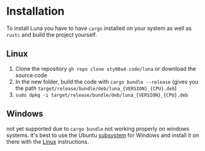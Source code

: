 # Installation

To install Luna you have to have `cargo` installed on your system as well as `rustc` and build the project yourself.

## Linux

1. Clone the repository `gh repo clone sty00a4-code/luna` or download the source code
2. In the new folder, build the code with `cargo bundle --release` (gives you the path `target/release/bundle/deb/luna_{VERSION}_{CPU}.deb`)
3. `sudo dpkg -i target/release/bundle/deb/luna_{VERSION}_{CPU}.deb`

## Windows

not yet supported due to `cargo bundle` not working properly on windows systems.
it's best to use the Ubuntu [subsystem](https://ubuntu.com/desktop/wsl) for Windows and install it on there with the [Linux](#linux) instructions.